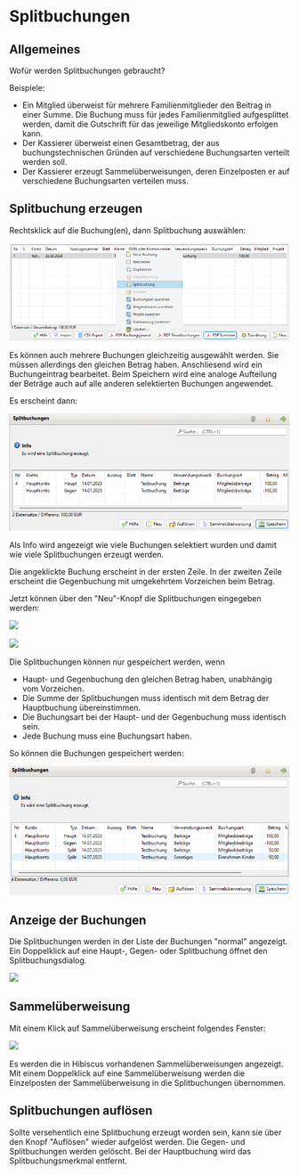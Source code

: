 # Splitbuchungen

## Allgemeines

Wofür werden Splitbuchungen gebraucht?

Beispiele:

* Ein Mitglied überweist für mehrere Familienmitglieder den Beitrag in einer Summe. Die Buchung muss für jedes Familienmitglied aufgesplittet werden, damit die Gutschrift für das jeweilige Mitgliedskonto erfolgen kann.
* Der Kassierer überweist einen Gesamtbetrag, der aus buchungstechnischen Gründen auf verschiedene Buchungsarten verteilt werden soll.
* Der Kassierer erzeugt Sammelüberweisungen, deren Einzelposten er auf verschiedene Buchungsarten verteilen muss.

## Splitbuchung erzeugen

Rechtsklick auf die Buchung(en), dann Splitbuchung auswählen:

![](../../assets/splitbuchung01.png)

Es können auch mehrere Buchungen gleichzeitig ausgewählt werden. Sie müssen allerdings den gleichen Betrag haben. Anschliesend wird ein Buchungeintrag bearbeitet. Beim Speichern wird eine analoge Aufteilung der Beträge auch auf alle anderen selektierten Buchungen angewendet. 

Es erscheint dann:

![](../../assets/splitbuchung02.png)

Als Info wird angezeigt wie viele Buchungen selektiert wurden und damit wie viele Splitbuchungen erzeugt werden.

Die angeklickte Buchung erscheint in der ersten Zeile. In der zweiten Zeile erscheint die Gegenbuchung mit umgekehrtem Vorzeichen beim Betrag.

Jetzt können über den "Neu"-Knopf die Splitbuchungen eingegeben werden:

![](../../assets/splitbuchung03.png)

![](../../assets/splitbuchung04.png)

Die Splitbuchungen können nur gespeichert werden, wenn

* Haupt- und Gegenbuchung den gleichen Betrag haben, unabhängig vom Vorzeichen.
* Die Summe der Splitbuchungen muss identisch mit dem Betrag der Hauptbuchung übereinstimmen.
* Die Buchungsart bei der Haupt- und der Gegenbuchung muss identisch sein.
* Jede Buchung muss eine Buchungsart haben.

So können die Buchungen gespeichert werden:

![](../../assets/splitbuchung05.png)

## Anzeige der Buchungen

Die Splitbuchungen werden in der Liste der Buchungen "normal" angezeigt. Ein Doppelklick auf eine Haupt-, Gegen- oder Splitbuchung öffnet den Splitbuchungsdialog.

![](../../assets/splitbuchung06.png)

## Sammelüberweisung

Mit einem Klick auf Sammelüberweisung erscheint folgendes Fenster:

![](../../assets/splitbuchung07.png)

Es werden die in Hibiscus vorhandenen Sammelüberweisungen angezeigt. Mit einem Doppelklick auf eine Sammelüberweisung werden die Einzelposten der Sammelüberweisung in die Splitbuchungen übernommen.

## Splitbuchungen auflösen

Sollte versehentlich eine Splitbuchung erzeugt worden sein, kann sie über den Knopf "Auflösen" wieder aufgelöst werden. Die Gegen- und Splitbuchungen werden gelöscht. Bei der Hauptbuchung wird das Splitbuchungsmerkmal entfernt.

